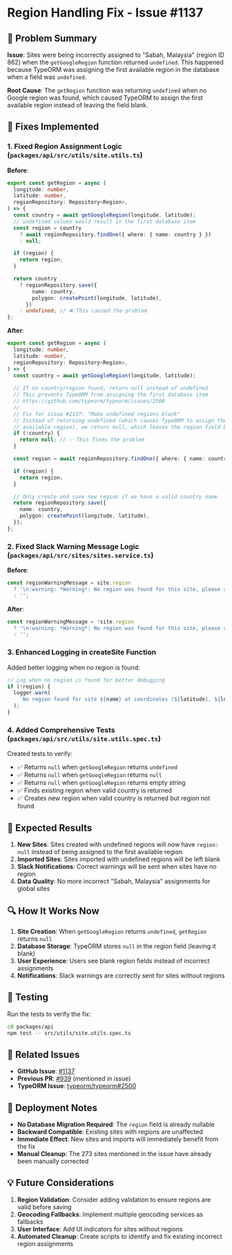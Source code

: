 # Region Handling Fix - Issue #1137

## 🎯 **Problem Summary**

**Issue**: Sites were being incorrectly assigned to "Sabah, Malaysia" (region ID 862) when the `getGoogleRegion` function returned `undefined`. This happened because TypeORM was assigning the first available region in the database when a field was `undefined`.

**Root Cause**: The `getRegion` function was returning `undefined` when no Google region was found, which caused TypeORM to assign the first available region instead of leaving the field blank.

## 🔧 **Fixes Implemented**

### **1. Fixed Region Assignment Logic** (`packages/api/src/utils/site.utils.ts`)

**Before**: 
```typescript
export const getRegion = async (
  longitude: number,
  latitude: number,
  regionRepository: Repository<Region>,
) => {
  const country = await getGoogleRegion(longitude, latitude);
  // undefined values would result in the first database item
  const region = country
    ? await regionRepository.findOne({ where: { name: country } })
    : null;

  if (region) {
    return region;
  }

  return country
    ? regionRepository.save({
        name: country,
        polygon: createPoint(longitude, latitude),
      })
    : undefined; // ❌ This caused the problem
};
```

**After**:
```typescript
export const getRegion = async (
  longitude: number,
  latitude: number,
  regionRepository: Repository<Region>,
) => {
  const country = await getGoogleRegion(longitude, latitude);
  
  // If no country/region found, return null instead of undefined
  // This prevents TypeORM from assigning the first database item
  // https://github.com/typeorm/typeorm/issues/2500
  // 
  // Fix for issue #1137: "Make undefined regions blank"
  // Instead of returning undefined (which causes TypeORM to assign the first
  // available region), we return null, which leaves the region field blank.
  if (!country) {
    return null; // ✅ This fixes the problem
  }

  const region = await regionRepository.findOne({ where: { name: country } });

  if (region) {
    return region;
  }

  // Only create and save new region if we have a valid country name
  return regionRepository.save({
    name: country,
    polygon: createPoint(longitude, latitude),
  });
};
```

### **2. Fixed Slack Warning Message Logic** (`packages/api/src/sites/sites.service.ts`)

**Before**: 
```typescript
const regionWarningMessage = site.region
  ? '\n:warning: *Warning*: No region was found for this site, please ask devs to enter one manually.'
  : '';
```

**After**:
```typescript
const regionWarningMessage = !site.region
  ? '\n:warning: *Warning*: No region was found for this site, please ask devs to enter one manually.'
  : '';
```

### **3. Enhanced Logging in createSite Function**

Added better logging when no region is found:

```typescript
// Log when no region is found for better debugging
if (!region) {
  logger.warn(
    `No region found for site ${name} at coordinates (${latitude}, ${longitude}). Region will be left blank.`,
  );
}
```

### **4. Added Comprehensive Tests** (`packages/api/src/utils/site.utils.spec.ts`)

Created tests to verify:
- ✅ Returns `null` when `getGoogleRegion` returns `undefined`
- ✅ Returns `null` when `getGoogleRegion` returns `null`
- ✅ Returns `null` when `getGoogleRegion` returns empty string
- ✅ Finds existing region when valid country is returned
- ✅ Creates new region when valid country is returned but region not found

## 🎉 **Expected Results**

1. **New Sites**: Sites created with undefined regions will now have `region: null` instead of being assigned to the first available region
2. **Imported Sites**: Sites imported with undefined regions will be left blank
3. **Slack Notifications**: Correct warnings will be sent when sites have no region
4. **Data Quality**: No more incorrect "Sabah, Malaysia" assignments for global sites

## 🔍 **How It Works Now**

1. **Site Creation**: When `getGoogleRegion` returns `undefined`, `getRegion` returns `null`
2. **Database Storage**: TypeORM stores `null` in the region field (leaving it blank)
3. **User Experience**: Users see blank region fields instead of incorrect assignments
4. **Notifications**: Slack warnings are correctly sent for sites without regions

## 🧪 **Testing**

Run the tests to verify the fix:

```bash
cd packages/api
npm test -- src/utils/site.utils.spec.ts
```

## 📝 **Related Issues**

- **GitHub Issue**: [#1137](https://github.com/aqualinkorg/aqualink-app/issues/1137)
- **Previous PR**: [#939](https://github.com/aqualinkorg/aqualink-app/pull/939) (mentioned in issue)
- **TypeORM Issue**: [typeorm/typeorm#2500](https://github.com/typeorm/typeorm/issues/2500)

## 🚀 **Deployment Notes**

- **No Database Migration Required**: The `region` field is already nullable
- **Backward Compatible**: Existing sites with regions are unaffected
- **Immediate Effect**: New sites and imports will immediately benefit from the fix
- **Manual Cleanup**: The 273 sites mentioned in the issue have already been manually corrected

## 💡 **Future Considerations**

1. **Region Validation**: Consider adding validation to ensure regions are valid before saving
2. **Geocoding Fallbacks**: Implement multiple geocoding services as fallbacks
3. **User Interface**: Add UI indicators for sites without regions
4. **Automated Cleanup**: Create scripts to identify and fix existing incorrect region assignments
